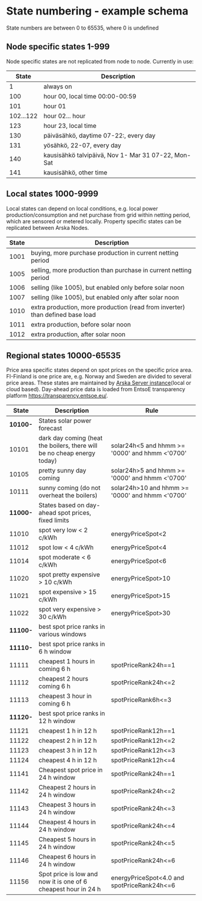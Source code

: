 # State numbering - example schema
State numbers are between 0 to 65535, where 0 is undefined 

## Node specific states 1-999
Node specific states are  not replicated from node to node.
Currently in use:

| State      | Description  |
| ------------- |------------- |
| 1 | always on  |
| 100 | hour 00, local time 00:00-00:59 |
| 101 | hour 01|
| 102...122 | hour 02... hour |
| 123 | hour 23, local time|
| 130 | päiväsähkö, daytime 07-22:, every day|
| 131 | yösähkö, 22-07, every day|
| 140 | kausisähkö talvipäivä, Nov 1- Mar 31 07-22, Mon-Sat|
| 141 | kausisähkö, other time|


## Local states 1000-9999
Local  states can depend on local conditions, e.g. local power production/consumption and net purchase from grid within netting period, which are sensored or metered locally. Property specific states can be replicated between Arska Nodes.

| State      | Description  |
| ------------- |------------- |
| 1001 | buying, more purchase production in current netting period  |
| 1005 | selling, more production than purchase in current netting period|
| 1006 | selling (like 1005), but enabled only before solar noon|
| 1007 | selling (like 1005), but enabled only after solar noon|
| 1010 | extra production, more production (read from inverter) than defined base load|
| 1011 | extra production, before solar noon|
| 1012 | extra production, after solar noon|


## Regional states 10000-65535
Price area specific states  depend on spot prices on the specific price area. FI-Finland is one price are, e.g. Norway and Sweden are divided to several price areas. These states are maintained by   [Arska Server instance](https://github.com/Netgalleria/arska-server/)(local or cloud based). Day-ahead price data is loaded from EntsoE transparency platform https://transparency.entsoe.eu/. 

| State      | Description  | Rule |
|----------|--------- |----|
| **10100-**  | States solar power forecast |  |
| 10101 | dark day coming (heat the boilers, there will be no cheap energy today) | solar24h<5 and hhmm >= '0000' and hhmm <'0700' |
| 10105 | pretty sunny day coming | solar24h>5 and hhmm >= '0000' and hhmm <'0700' |
| 10111 | sunny coming (do not overheat the boilers) | solar24h>10 and hhmm >= '0000' and hhmm <'0700' |
| **11000-**  | States based on day-ahead spot prices, fixed limits |  |
| 11010 | spot very low < 2 c/kWh | energyPriceSpot<2 |
| 11012 | spot low < 4 c/kWh | energyPriceSpot<4 |
| 11014 | spot moderate < 6 c/kWh | energyPriceSpot<6 |
| 11020 | spot pretty expensive > 10 c/kWh | energyPriceSpot>10 |
| 11021 | spot expensive > 15 c/kWh | energyPriceSpot>15 |
| 11022 | spot very expensive > 30 c/kWh | energyPriceSpot>30 |
| **11100-**  | best spot price ranks in various windows |  |
| **11110-**  | best spot price ranks in 6 h window |  |
| 11111 | cheapest 1 hours in coming 6 h | spotPriceRank24h==1 |
| 11112 | cheapest 2 hours coming 6 h | spotPriceRank24h<=2 |
| 11113 | cheapest 3 hour in coming 6 h | spotPriceRank6h<=3 |
| **11120-**  | best spot price ranks in 12 h window |  |
| 11121 | cheapest 1 h in 12 h | spotPriceRank12h==1 |
| 11122 | cheapest 2 h in 12 h | spotPriceRank12h<=2 |
| 11123 | cheapest 3 h in 12 h | spotPriceRank12h<=3 |
| 11124 | cheapest 4 h in 12 h | spotPriceRank12h<=4 |
| 11141 | Cheapest spot price in 24 h window | spotPriceRank24h==1 |
| 11142 | Cheapest 2 hours in 24 h window | spotPriceRank24h<=2 |
| 11143 | Cheapest 3 hours in 24 h window | spotPriceRank24h<=3 |
| 11144 | Cheapest 4 hours in 24 h window | spotPriceRank24h<=4 |
| 11145 | Cheapest 5 hours in 24 h window | spotPriceRank24h<=5 |
| 11146 | Cheapest 6 hours in 24 h window | spotPriceRank24h<=6 |
| 11156 | Spot price is low and now it is one of 6 cheapest hour in 24 h | energyPriceSpot<4.0 and spotPriceRank24h<=6 |







